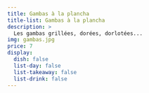 ```yaml
---
title: Gambas à la plancha
title-list: Gambas à la plancha
description: >
  Les gambas grillées, dorées, dorlotées...
img: gambas.jpg
price: 7
display:
  dish: false
  list-day: false
  list-takeaway: false
  list-drink: false
---
```

